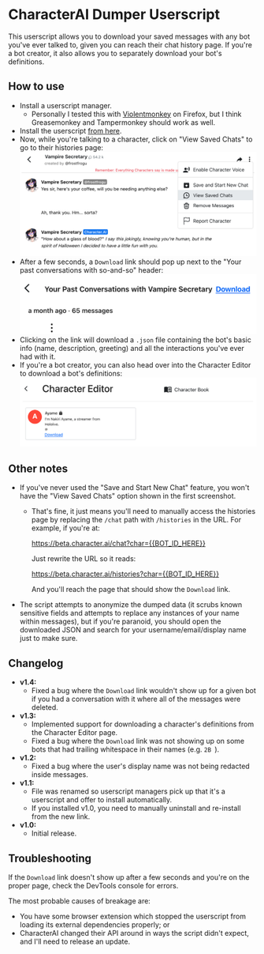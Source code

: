 # CharacterAI Dumper Userscript

This userscript allows you to download your saved messages with any bot you've ever talked to, given you can reach their chat history page. If you're a bot creator, it also allows you to separately download your bot's definitions.

## How to use

- Install a userscript manager.
  - Personally I tested this with [Violentmonkey](https://violentmonkey.github.io/get-it/) on Firefox, but I think Greasemonkey and Tampermonkey should work as well.
- Install the userscript [from here](https://git.fuwafuwa.moe/waifu-collective/toolbox/raw/branch/master/extras/characterai-dumper/characterai-dumper.user.js).
- Now, while you're talking to a character, click on "View Saved Chats" to go to their histories page:
  ![Where to find "View Saved Chats"](./example-images/01.png)
- After a few seconds, a `Download` link should pop up next to the "Your past conversations with so-and-so" header:
  ![What the download link looks like](./example-images/02.png)
- Clicking on the link will download a `.json` file containing the bot's basic info (name, description, greeting) and all the interactions you've ever had with it.
- If you're a bot creator, you can also head over into the Character Editor to download a bot's definitions:
  ![Where to find the definitions download](./example-images/03.png)

## Other notes

- If you've never used the "Save and Start New Chat" feature, you won't have the "View Saved Chats" option shown in the first screenshot.

  - That's fine, it just means you'll need to manually access the histories page by replacing the `/chat` path with `/histories` in the URL. For example, if you're at:

    https://beta.character.ai/chat?char={{BOT_ID_HERE}}

    Just rewrite the URL so it reads:

    https://beta.character.ai/histories?char={{BOT_ID_HERE}}

    And you'll reach the page that should show the `Download` link.

- The script attempts to anonymize the dumped data (it scrubs known sensitive fields and attempts to replace any instances of your name within messages), but if you're paranoid, you should open the downloaded JSON and search for your username/email/display name just to make sure.

## Changelog

- **v1.4:**
  - Fixed a bug where the `Download` link wouldn't show up for a given bot if you had a conversation with it where all of the messages were deleted.
- **v1.3:**
  - Implemented support for downloading a character's definitions from the Character Editor page.
  - Fixed a bug where the `Download` link was not showing up on some bots that had trailing whitespace in their names (e.g. `2B `).
- **v1.2:**
  - Fixed a bug where the user's display name was not being redacted inside messages.
- **v1.1:**
  - File was renamed so userscript managers pick up that it's a userscript and offer to install automatically.
  - If you installed v1.0, you need to manually uninstall and re-install from the new link.
- **v1.0:**
  - Initial release.

## Troubleshooting

If the `Download` link doesn't show up after a few seconds and you're on the proper page, check the DevTools console for errors.

The most probable causes of breakage are:

- You have some browser extension which stopped the userscript from loading its external dependencies properly; or
- CharacterAI changed their API around in ways the script didn't expect, and I'll need to release an update.
